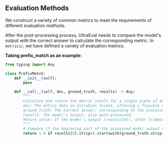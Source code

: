 ## Evaluation Methods

We construct a variety of common metrics to meet the requirements of different evaluation methods.

After the post-processing process, UltraEval needs to compare the model's output with the correct answer to calculate the corresponding metric. In `metrics/`, we have defined a variety of evaluation metrics.

**Taking prefix_match as an example:**

```python
from typing import Any

class PrefixMatch:
    def __init__(self):
        pass

    def __call__(self, doc, ground_truth, results) -> Any:
        """
        Calculate and return the metric result for a single piece of data.
        doc: The entire data in UltraEval format, offering a flexible way of handling data.
        ground_truth: The correct answer, corresponding to the processed_output in transform.py, i.e., the post-processed answer.
        results: The model's output, also post-processed.
        Return value: If the model's output (results[0]), after trimming leading and trailing spaces, starts with the correct answer, it returns 1 (indicating the question is answered correctly); otherwise, it returns 0 (answered incorrectly).
        """
        # Compare if the beginning part of the processed model output matches the correct answer
        return 1.0 if results[0].strip().startswith(ground_truth.strip()) else 0.0
```
